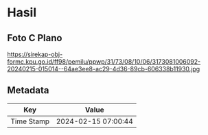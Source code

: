# Hasil

## Foto C Plano

https://sirekap-obj-formc.kpu.go.id/ff98/pemilu/ppwp/31/73/08/10/06/3173081006092-20240215-015014--64ae3ee8-ac29-4d36-89cb-606338b11930.jpg


## Metadata

| Key        | Value               |
| ---------- | ------------------- |
| Time Stamp | 2024-02-15 07:00:44 |



